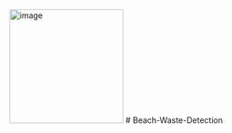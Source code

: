 <img width="200" height="200" alt="image" src="https://github.com/user-attachments/assets/0584c25c-6ea3-4dca-9a76-715171876dd8" />
# Beach-Waste-Detection
